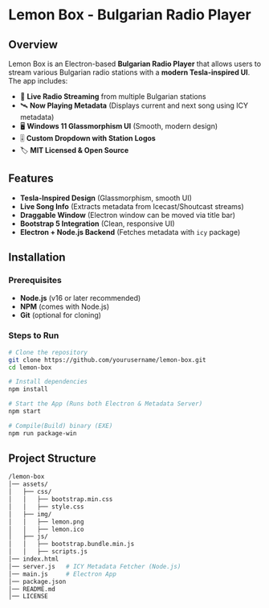 # Lemon Box - Bulgarian Radio Player

## Overview

Lemon Box is an Electron-based **Bulgarian Radio Player** that allows users to stream various Bulgarian radio stations with a **modern Tesla-inspired UI**. The app includes:

- 🎵 **Live Radio Streaming** from multiple Bulgarian stations
- 🛰 **Now Playing Metadata** (Displays current and next song using ICY metadata)
- 🖥 **Windows 11 Glassmorphism UI** (Smooth, modern design)
- 🎚 **Custom Dropdown with Station Logos**
- 🏷 **MIT Licensed & Open Source**

## Features

- **Tesla-Inspired Design** (Glassmorphism, smooth UI)
- **Live Song Info** (Extracts metadata from Icecast/Shoutcast streams)
- **Draggable Window** (Electron window can be moved via title bar)
- **Bootstrap 5 Integration** (Clean, responsive UI)
- **Electron + Node.js Backend** (Fetches metadata with `icy` package)

## Installation

### Prerequisites

- **Node.js** (v16 or later recommended)
- **NPM** (comes with Node.js)
- **Git** (optional for cloning)

### Steps to Run

```sh
# Clone the repository
git clone https://github.com/yourusername/lemon-box.git
cd lemon-box

# Install dependencies
npm install

# Start the App (Runs both Electron & Metadata Server)
npm start

# Compile(Build) binary (EXE)
npm run package-win
```

## Project Structure

```sh
/lemon-box
│── assets/
│   ├── css/
│   │   ├── bootstrap.min.css
│   │   ├── style.css
│   ├── img/
│   │   ├── lemon.png
│   │   ├── lemon.ico
│   ├── js/
│   │   ├── bootstrap.bundle.min.js
│   │   ├── scripts.js
│── index.html
│── server.js   # ICY Metadata Fetcher (Node.js)
│── main.js     # Electron App
│── package.json
│── README.md
│── LICENSE
```

